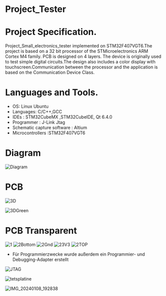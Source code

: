 # Project_Tester

# Project Specification.
Project_Small_electronics_tester implemented on STM32F407VGT6.The project is based on a 32 bit processor of the STMicroelectronics ARM Cortex M4 family. PCB is designed on 4 layers.
The device is originally used to test simple digital circuits.The design also includes a color display with touchscreen.Communication between the processor and the application is based on the Communication Device Class.


# Languages and Tools.
- OS: Linux Ubuntu 
- Languages: C/C++,GCC 
- IDEs : STM32CubeMX ,STM32CubeIDE, Qt 6.4.0 
- Programmer : J-Link Jtag 
- Schematic capture software : Altium 
- Microcontrollers :STM32F407VGT6
# Diagram 
![Diagram](https://github.com/MarekKud/Project_tester/assets/92340461/f6e744b8-2449-4ee7-bee0-e5712d522c76)
# PCB

![3D](https://github.com/MarekKud/Project_tester/assets/92340461/ed56a41d-2230-4107-a78a-a09cdf8bcdbc)

![3DGreen](https://github.com/MarekKud/Project_tester/assets/92340461/263592c0-75f9-4db7-aa79-59e6de5a078e)


# PCB Transparent


![1](https://github.com/MarekKud/Project_tester/assets/92340461/ddd5bf9b-5e8f-4329-bbd2-a8133cb31e5b)
![2Bottom](https://github.com/MarekKud/Project_tester/assets/92340461/4b59d453-896e-4230-b02b-ad04aca3f977)
![2Gnd](https://github.com/MarekKud/Project_tester/assets/92340461/0c4d4855-ee3d-4ef2-92d4-d77b8335a896)
![23V3](https://github.com/MarekKud/Project_tester/assets/92340461/5c34b2b1-763b-40c8-b887-74a84324de0b)
![2TOP](https://github.com/MarekKud/Project_tester/assets/92340461/2a2f5b69-4c35-49f6-97c8-32f2cd72678f)
- Für Programmierzwecke wurde außerdem ein Programmier- und Debugging-Adapter erstellt

![JTAG](https://github.com/MarekKud/Project_tester/assets/92340461/f2cde6e9-3ede-4b54-ab26-e5604e95f780)

![tetsplatine](https://github.com/MarekKud/Project_tester/assets/92340461/281c121c-010b-460d-83e2-31f8f0069bad)

![IMG_20240108_192838](https://github.com/MarekKud/Project_tester/assets/92340461/4394c409-cb41-4f46-a8e0-60d0de0f8d35)


